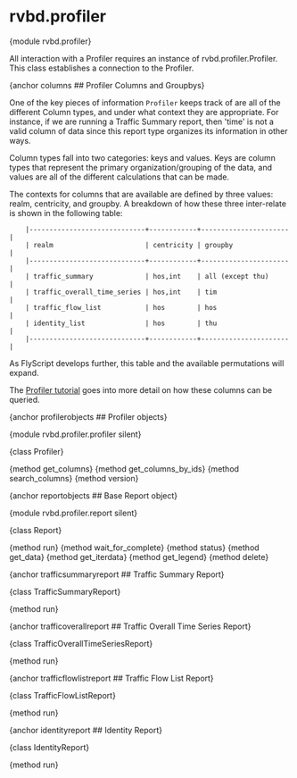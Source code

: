 rvbd.profiler
=============

{module rvbd.profiler}

All interaction with a Profiler requires an instance of rvbd.profiler.Profiler.
This class establishes a connection to the Profiler.  

{anchor columns ## Profiler Columns and Groupbys}

One of the key pieces of information `Profiler` keeps track of are all of the
different Column types, and under what context they are appropriate.  For
instance, if we are running a Traffic Summary report, then 'time' is not a
valid column of data since this report type organizes its information in other
ways.

Column types fall into two categories: keys and values.  Keys are column types
that represent the primary organization/grouping of the data, and values are
all of the different calculations that can be made.

The contexts for columns that are available are defined by three values: realm,
centricity, and groupby.  A breakdown of how these three inter-relate is shown
in the following table:

        |-----------------------------+------------+----------------------|
        | realm                       | centricity | groupby              |
        |-----------------------------+------------+----------------------|
        | traffic_summary             | hos,int    | all (except thu)     |
        | traffic_overall_time_series | hos,int    | tim                  |
        | traffic_flow_list           | hos        | hos                  |
        | identity_list               | hos        | thu                  |
        |-----------------------------+------------+----------------------|

As FlyScript develops further, this table and the available permutations will expand.

The [Profiler tutorial](tutorial_profiler.html#a-note-about-columns) goes into
more detail on how these columns can be queried.

{anchor profilerobjects ## Profiler objects}

{module rvbd.profiler.profiler silent}

{class Profiler}

{method get\_columns}
{method get\_columns\_by\_ids}
{method search\_columns}
{method version}

{anchor reportobjects ## Base Report object}

{module rvbd.profiler.report silent}

{class Report}

{method run}
{method wait\_for\_complete}
{method status}
{method get\_data}
{method get\_iterdata}
{method get\_legend}
{method delete}

{anchor trafficsummaryreport ## Traffic Summary Report}

{class TrafficSummaryReport}

{method run}

{anchor trafficoverallreport ## Traffic Overall Time Series Report}

{class TrafficOverallTimeSeriesReport}

{method run}

{anchor trafficflowlistreport ## Traffic Flow List Report}

{class TrafficFlowListReport}

{method run}

{anchor identityreport ## Identity Report}

{class IdentityReport}

{method run}


